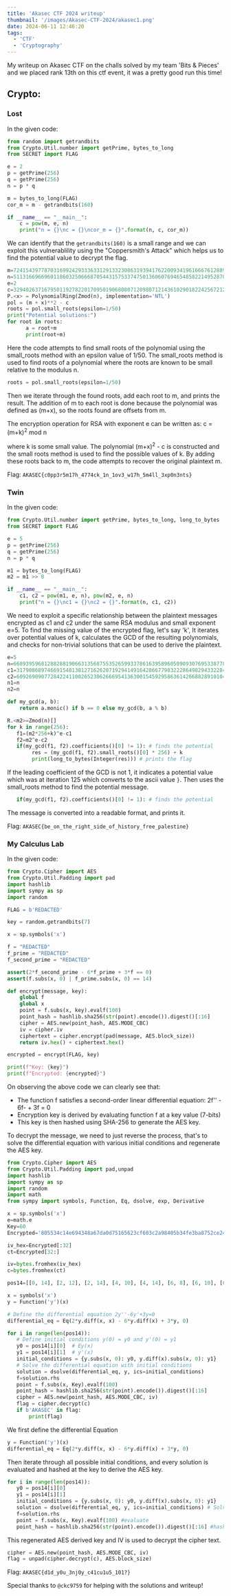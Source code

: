 ```yaml
---
title: 'Akasec CTF 2024 writeup'
thumbnail: '/images/Akasec-CTF-2024/akasec1.png'
date: 2024-06-11 12:46:20
tags:
  - 'CTF'
  - 'Cryptography'
---
```


My writeup on Akasec CTF on the challs solved by my team 'Bits & Pieces' and we placed rank 13th on this ctf event, it was a pretty good run this time!

## Crypto:

### Lost

In the given code:

```py
from random import getrandbits
from Crypto.Util.number import getPrime, bytes_to_long
from SECRET import FLAG

e = 2
p = getPrime(256)
q = getPrime(256)
n = p * q

m = bytes_to_long(FLAG)
cor_m = m - getrandbits(160)

if __name__ == "__main__":
    c = pow(m, e, n)
    print("n = {}\nc = {}\ncor_m = {}".format(n, c, cor_m))
```

We can identify that the `getrandbits(160)` is a small range and we can exploit this vulnerablility using the "Coppersmith's Attack" which helps us to find the potential value to decrypt the flag.

```py
m=724154397787031699242933363312913323086319394176220093419616667612889538090840511506381320998293481458429167685676367015744314015744
n=5113166966960118603250666870544315753374750136060769465485822149528706374700934720443689630473991177661169179462100732951725871457633686010946951736764639
e=2
c=329402637167950119278220170950190680807120980712143610290182242567212843996710001488280098771626903975534140478814872389359418514658167263670496584963653
P.<x> = PolynomialRing(Zmod(n), implementation='NTL')
pol = (m + x)**2 - c
roots = pol.small_roots(epsilon=1/50)
print("Potential solutions:")
for root in roots:
      a = root+m
      print(root+m)
```

Here the code attempts to find small roots of the polynomial using the small_roots method with an epsilon value of 1/50. The small_roots method is used to find roots of a polynomial where the roots are known to be small relative to the modulus n.

```py
roots = pol.small_roots(epsilon=1/50)
```

Then we iterate through the found roots, add each root to m, and prints the result. The addition of m to each root is done because the polynomial was defined as (m+x), so the roots found are offsets from m.

The encryption operation for RSA with exponent e can be written as: c = (m+k)<sup>2</sup> mod n

where k is some small value. The polynomial (m+x)<sup>2</sup> - c is constructed and the small roots method is used to find the possible values of k. By adding these roots back to m, the code attempts to recover the original plaintext m.

Flag: `AKASEC{c0pp3r5m17h_4774ck_1n_1ov3_w17h_5m4ll_3xp0n3nts}`

### Twin

In the given code:

```py
from Crypto.Util.number import getPrime, bytes_to_long, long_to_bytes
from SECRET import FLAG

e = 5
p = getPrime(256)
q = getPrime(256)
n = p * q

m1 = bytes_to_long(FLAG)
m2 = m1 >> 8

if __name__ == "__main__":
    c1, c2 = pow(m1, e, n), pow(m2, e, n)
    print("n = {}\nc1 = {}\nc2 = {}".format(n, c1, c2))
```

We need to exploit a specific relationship between the plaintext messages encrypted as c1 and c2 under the same RSA modulus and small exponent e=5. To find the missing value of the encrypted flag, let's say 'k', It iterates over potential values of k, calculates the GCD of the resulting polynomials, and checks for non-trivial solutions that can be used to derive the plaintext.

```py
e=5
n=6689395968128828819066313568755352659933786163958960509093076953387786003094796620023245908431378798689402141767913187865481890531897380982752646248371131
c1=3179086897466915481381271626207192941491642866779832228649829433228467288272857233211003674026630320370606056763863577418383068472502537763155844909495261
c2=6092690907728422411002652306266695413630015459295863614266882891010434275671526748292477694364341702119123311030726985363936486558916833174742155473021704
n1=n
n2=n

def my_gcd(a, b): 
    return a.monic() if b == 0 else my_gcd(b, a % b) 

R.<m2>=Zmod(n)[]
for k in range(256):
   f1=(m2*256+k)^e-c1
   f2=m2^e-c2
   if(my_gcd(f1, f2).coefficients()[0] != 1): # finds the potential
        res = (my_gcd(f1, f2).small_roots()[0] * 256) + k 
        print(long_to_bytes(Integer(res))) # prints the flag
```

If the leading coefficient of the GCD is not 1, it indicates a potential value which was at iteration 125 which converts to the ascii value `}`. Then uses the small_roots method to find the potential message.

```py
   if(my_gcd(f1, f2).coefficients()[0] != 1): # finds the potential
```

The message is converted into a readable format, and prints it.

Flag: `AKASEC{be_on_the_right_side_of_history_free_palestine}`

### My Calculus Lab

In the given code:

```py
from Crypto.Cipher import AES
from Crypto.Util.Padding import pad
import hashlib
import sympy as sp
import random

FLAG = b'REDACTED'

key = random.getrandbits(7)

x = sp.symbols('x')

f = "REDACTED"
f_prime = "REDACTED"
f_second_prime = "REDACTED"

assert(2*f_second_prime - 6*f_prime + 3*f == 0)
assert(f.subs(x, 0) | f_prime.subs(x, 0) == 14)

def encrypt(message, key):
    global f
    global x
    point = f.subs(x, key).evalf(100)
    point_hash = hashlib.sha256(str(point).encode()).digest()[:16]
    cipher = AES.new(point_hash, AES.MODE_CBC)
    iv = cipher.iv
    ciphertext = cipher.encrypt(pad(message, AES.block_size))
    return iv.hex() + ciphertext.hex()

encrypted = encrypt(FLAG, key)

print(f"Key: {key}")
print(f"Encrypted: {encrypted}")
```

On observing the above code we can clearly see that:

- The function f satisfies a second-order linear differential equation: 2f'' - 6f- + 3f = 0
- Encryption key is derived by evaluating function f at a key value (7-bits)
- This key is then hashed using SHA-256 to generate the AES key.

To decrypt the message, we need to just reverse the process, that's to solve the differential equation with various initial conditions and regenerate the AES key.

```py
from Crypto.Cipher import AES
from Crypto.Util.Padding import pad,unpad
import hashlib
import sympy as sp
import random
import math
from sympy import symbols, Function, Eq, dsolve, exp, Derivative

x = sp.symbols('x')
e=math.e
Key=60
Encrypted='805534c14e694348a67da0d75165623cf603c2a98405b34fe3ba8752ce24f5040c39873ec2150a61591b233490449b8b7bedaf83aa9d4b57d6469cd3f78fdf55'

iv_hex=Encrypted[:32]
ct=Encrypted[32:]

iv=bytes.fromhex(iv_hex)
c=bytes.fromhex(ct)

pos14=[[0, 14], [2, 12], [2, 14], [4, 10], [4, 14], [6, 8], [6, 10], [6, 12], [6, 14], [8, 6], [8, 14], [10, 4], [10, 6], [10, 12], [10, 14], [12, 2], [12, 6], [12, 10], [12, 14], [14, 0], [14, 2], [14, 4], [14, 6], [14, 8], [14, 10], [14, 12], [14, 14]]

x = symbols('x')
y = Function('y')(x)

# Define the differential equation 2y''-6y'+3y=0
differential_eq = Eq(2*y.diff(x, x) - 6*y.diff(x) + 3*y, 0)

for i in range(len(pos14)):
   # Define initial conditions y(0) = y0 and y'(0) = y1
   y0 = pos14[i][0]  # Ey(x)
   y1 = pos14[i][1]  # y'(x)
   initial_conditions = {y.subs(x, 0): y0, y.diff(x).subs(x, 0): y1}
   # Solve the differential equation with initial conditions
   solution = dsolve(differential_eq, y, ics=initial_conditions)
   f=solution.rhs
   point = f.subs(x, Key).evalf(100)
   point_hash = hashlib.sha256(str(point).encode()).digest()[:16]
   cipher = AES.new(point_hash, AES.MODE_CBC, iv)
   flag = cipher.decrypt(c)
   if b'AKASEC' in flag:
       print(flag)
```

We first define the differential Equation

```py
y = Function('y')(x)
differential_eq = Eq(2*y.diff(x, x) - 6*y.diff(x) + 3*y, 0)
```

Then iterate through all possible initial conditions, and every solution is evaluated and hashed at the key to derive the AES key.

```py
for i in range(len(pos14)):
   y0 = pos14[i][0]
   y1 = pos14[i][1]
   initial_conditions = {y.subs(x, 0): y0, y.diff(x).subs(x, 0): y1} 
   solution = dsolve(differential_eq, y, ics=initial_conditions) # Solve Diff eq 
   f=solution.rhs
   point = f.subs(x, Key).evalf(100) #evaluate
   point_hash = hashlib.sha256(str(point).encode()).digest()[:16] #hash
```

This regenerated AES derived key and IV is used to decrypt the cipher text.

```py
cipher = AES.new(point_hash, AES.MODE_CBC, iv)
flag = unpad(cipher.decrypt(c), AES.block_size)
```

Flag: `AKASEC{d1d_y0u_3nj0y_c41cu1u5_101?}`

Special thanks to `@ckc9759` for helping with the solutions and writeup!

